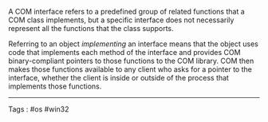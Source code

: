 A COM interface refers to a predefined group of related functions that a COM class implements, but a specific interface does not necessarily represent all the functions that the class supports.

Referring to an object _implementing_ an interface means that the object uses code that implements each method of the interface and provides COM binary-compliant pointers to those functions to the COM library. COM then makes those functions available to any client who asks for a pointer to the interface, whether the client is inside or outside of the process that implements those functions.
____
Tags : #os #win32